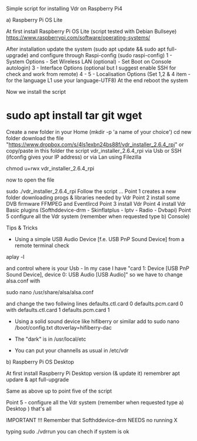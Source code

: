 
Simple script for installing Vdr on Raspberry Pi4 

a) Raspberry Pi OS Lite

At first install Raspberry Pi OS Lite (script tested with Debian Bullseye)
https://www.raspberrypi.com/software/operating-systems/

After installation update the system (sudo apt update && sudo apt full-upgrade)
and configure through Raspi-config (sudo raspi-config)
1 - System Options - Set Wireless LAN (optional) - Set Boot on Console autologin)
3 - Interface Options (optional but I suggest enable SSH for check and work from remote)
4 - 
5 - Localisation Options (Set 1,2 & 4  item - for the language L1 use your language-UTF8)
At the end reboot the system

Now we install the script
# sudo apt install tar git wget
Create a new folder in your Home (mkdir -p 'a name of your choice')
cd new folder
download the file "https://www.dropbox.com/s/4ls1exbn24bs88f/vdr_installer_2.6.4_rpi"
or copy/paste in this folder the script vdr_installer_2.6.4_rpi via Usb or SSH (ifconfig gives your IP address) or via Lan using Filezilla

chmod u+rwx vdr_installer_2.6.4_rpi

now to open the file

sudo ./vdr_installer_2.6.4_rpi
Follow the script  ...
Point 1 creates a new folder downloading progs & libraries needed by Vdr 
Point 2 install some DVB firmware FFMPEG and Eventlircd
Point 3 install Vdr
Point 4 install Vdr  Basic plugins (Softhddevice-drm - Skinflatplus - Iptv - Radio - Dvbapi)
Point 5 configure all the Vdr system (remember when requested type b) Console)

Tips & Tricks

- Using a simple USB Audio Device [f.e. USB PnP Sound Device] from a remote terminal check

aplay -l

and control where is your Usb - In my case I have
"card 1: Device [USB PnP Sound Device], device 0: USB Audio [USB Audio]"
so we have to change alsa.conf with

sudo nano /usr/share/alsa/alsa.conf

and change the two follwing lines
defaults.ctl.card 0
defaults.pcm.card 0
with
defaults.ctl.card 1
defaults.pcm.card 1

- Using a solid sound device like hifiberry or similar add to 
sudo nano /boot/config.txt
dtoverlay=hifiberry-dac 


- The "dark" is in /usr/local/etc

- You can put your channells as usual in /etc/vdr

b) Raspberry Pi OS Desktop

At first install Raspberry Pi Desktop version (& update it) remembrer apt updare & apt full-upgrade

Same as above up to point five of the script

Point 5 - configure all the Vdr system (remember when requested type a) Desktop )
that's all

IMPORTANT !!!
Remember that Softhddevice-drm NEEDS no running X

typing sudo ./vdrrun you can chech if system is ok
